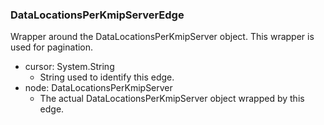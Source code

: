 ### DataLocationsPerKmipServerEdge
Wrapper around the DataLocationsPerKmipServer object. This wrapper is used for pagination.

- cursor: System.String
  - String used to identify this edge.
- node: DataLocationsPerKmipServer
  - The actual DataLocationsPerKmipServer object wrapped by this edge.
